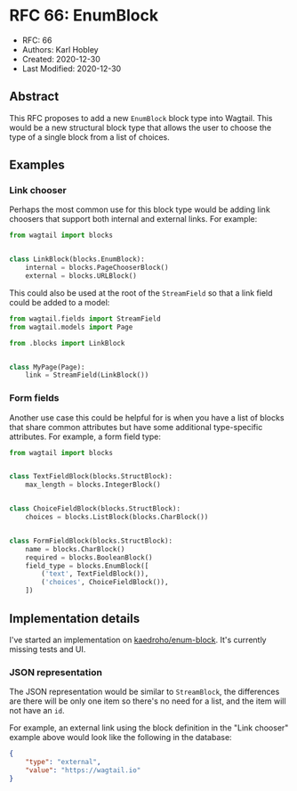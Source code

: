 # RFC 66: EnumBlock

* RFC: 66
* Authors: Karl Hobley
* Created: 2020-12-30
* Last Modified: 2020-12-30

## Abstract

This RFC proposes to add a new ``EnumBlock`` block type into Wagtail.
This would be a new structural block type that allows the user to choose the type of a single block from a list of choices.

## Examples

### Link chooser

Perhaps the most common use for this block type would be adding link choosers that support both internal and external links. For example:

```python
from wagtail import blocks


class LinkBlock(blocks.EnumBlock):
    internal = blocks.PageChooserBlock()
    external = blocks.URLBlock()
```

This could also be used at the root of the ``StreamField`` so that a link field could be added to a model:

```python
from wagtail.fields import StreamField
from wagtail.models import Page

from .blocks import LinkBlock


class MyPage(Page):
    link = StreamField(LinkBlock())
```

### Form fields

Another use case this could be helpful for is when you have a list of blocks that share common attributes but have some additional type-specific attributes. For example, a form field type:

```python
from wagtail import blocks


class TextFieldBlock(blocks.StructBlock):
    max_length = blocks.IntegerBlock()


class ChoiceFieldBlock(blocks.StructBlock):
    choices = blocks.ListBlock(blocks.CharBlock())


class FormFieldBlock(blocks.StructBlock):
    name = blocks.CharBlock()
    required = blocks.BooleanBlock()
    field_type = blocks.EnumBlock([
        ('text', TextFieldBlock()),
        ('choices', ChoiceFieldBlock()),
    ])
```

## Implementation details

I've started an implementation on [kaedroho/enum-block](https://github.com/wagtail/wagtail/compare/master...kaedroho:enum-block). It's currently missing tests and UI.

### JSON representation

The JSON representation would be similar to ``StreamBlock``, the differences are there will be only one item so there's no need for a list, and the item will not have an ``id``.

For example, an external link using the block definition in the "Link chooser" example above would look like the following in the database:

```json
{
    "type": "external",
    "value": "https://wagtail.io"
}
```
